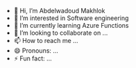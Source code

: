 - 👋 Hi, I’m Abdelwadoud Makhlok
- 👀 I’m interested in Software engineering
- 🌱 I’m currently learning Azure Functions
- 💞️ I’m looking to collaborate on ...
- 📫 How to reach me ...
- 😄 Pronouns: ...
- ⚡ Fun fact: ...

<!---
AbdelwadoudMakh55/AbdelwadoudMakh55 is a ✨ special ✨ repository because its `README.md` (this file) appears on your GitHub profile.
You can click the Preview link to take a look at your changes.
--->
